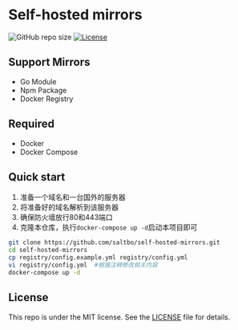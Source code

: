 # Self-hosted mirrors

![GitHub repo size](https://img.shields.io/github/repo-size/saltbo/self-hosted-mirrors)
[![License](https://img.shields.io/github/license/saltbo/self-hosted-mirrors.svg)](https://github.com/saltbo/self-hosted-mirrors/blob/master/LICENSE)

## Support Mirrors

- Go Module
- Npm Package
- Docker Registry

## Required

- Docker
- Docker Compose

## Quick start

1. 准备一个域名和一台国外的服务器
2. 将准备好的域名解析到该服务器
3. 确保防火墙放行80和443端口
4. 克隆本仓库，执行`docker-compose up -d`启动本项目即可

```bash
git clone https://github.com/saltbo/self-hosted-mirrors.git
cd self-hosted-mirrors
cp registry/config.example.yml registry/config.yml
vi registry/config.yml  #根据注释修改相关内容
docker-compose up -d
```

## License
This repo is under the MIT license. See the [LICENSE](/LICENSE) file for details.
